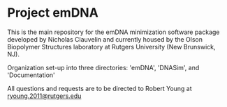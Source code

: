 # Project emDNA

This is the main repository for the emDNA minimization software package developed by Nicholas Clauvelin and currently housed by the Olson Biopolymer Structures laboratory at Rutgers University (New Brunswick, NJ).

Organization set-up into three directories: 'emDNA', 'DNASim', and 'Documentation'

All questions and requests are to be directed to Robert Young at ryoung.2011@rutgers.edu

